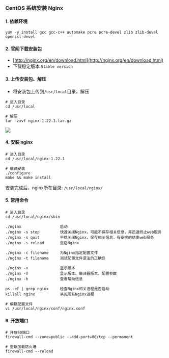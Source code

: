 ### CentOS 系统安装 Nginx 

#### 1. 依赖环境
```
yum -y install gcc gcc-c++ automake pcre pcre-devel zlib zlib-devel openssl-devel
```

#### 2. 官网下载安装包
* [http://nginx.org/en/download.html](http://nginx.org/en/download.html)
* 下载稳定版本 `Stable version`

#### 3. 上传安装包、解压
* 将安装包上传到`/usr/local`目录，解压

```
# 进入目录
cd /usr/local

# 解压
tar -zxvf nginx-1.22.1.tar.gz
```

![](https://fgq233.github.io/imgs/linux/sf005.png)


#### 4. 安装 nginx
```
# 进入目录
cd /usr/local/nginx-1.22.1

# 编译安装
./configure 
make && make install
```

安装完成后，nginx所在目录: `/usr/local/nginx/`


#### 5. 常用命令
```
# 进入目录
cd /usr/local/nginx/sbin

./nginx                 启动
./nginx -s stop         快速关闭Nginx，可能不保存相关信息，并迅速终止web服务
./nginx -s quit         平稳关闭Nginx，保存相关信息，有安排的结束web服务
./nginx -s reload       重启Nginx

./nginx -c filename     为Nginx指定配置文件
./nginx -t filename     测试配置文件语法的正确性

./nginx -v              显示版本
./nginx -V              显示版本、编译器版本、配置参数
./nginx -h              查看帮助信息

ps -ef | grep nginx     检查Nginx相关进程是否启动
killall nginx           杀死所有Nginx进程

# 编辑配置文件
vi /usr/local/nginx/conf/nginx.conf 
```


#### 6. 开放端口
```
# 开放80端口
firewall-cmd --zone=public --add-port=80/tcp --permanent

# 重新加载防火墙
firewall-cmd --reload
```
